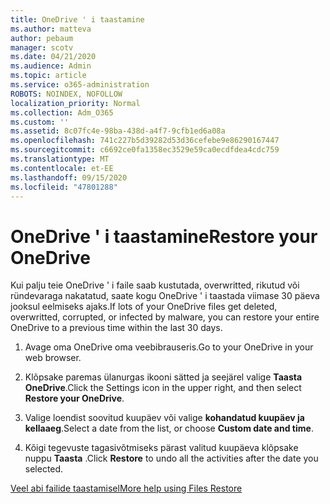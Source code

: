 ```yaml
---
title: OneDrive ' i taastamine
ms.author: matteva
author: pebaum
manager: scotv
ms.date: 04/21/2020
ms.audience: Admin
ms.topic: article
ms.service: o365-administration
ROBOTS: NOINDEX, NOFOLLOW
localization_priority: Normal
ms.collection: Adm_O365
ms.custom: ''
ms.assetid: 8c07fc4e-98ba-438d-a4f7-9cfb1ed6a08a
ms.openlocfilehash: 741c227b5d39282d53d36cefebe9e86290167447
ms.sourcegitcommit: c6692ce0fa1358ec3529e59ca0ecdfdea4cdc759
ms.translationtype: MT
ms.contentlocale: et-EE
ms.lasthandoff: 09/15/2020
ms.locfileid: "47801288"
---
```

# <a name="restore-your-onedrive"></a><span data-ttu-id="6ae88-102">OneDrive ' i taastamine</span><span class="sxs-lookup"><span data-stu-id="6ae88-102">Restore your OneDrive</span></span>

<span data-ttu-id="6ae88-103">Kui palju teie OneDrive ' i faile saab kustutada, overwritted, rikutud või ründevaraga nakatatud, saate kogu OneDrive ' i taastada viimase 30 päeva jooksul eelmiseks ajaks.</span><span class="sxs-lookup"><span data-stu-id="6ae88-103">If lots of your OneDrive files get deleted, overwritted, corrupted, or infected by malware, you can restore your entire OneDrive to a previous time within the last 30 days.</span></span>
  
1. <span data-ttu-id="6ae88-104">Avage oma OneDrive oma veebibrauseris.</span><span class="sxs-lookup"><span data-stu-id="6ae88-104">Go to your OneDrive in your web browser.</span></span>
    
2. <span data-ttu-id="6ae88-105">Klõpsake paremas ülanurgas ikooni sätted ja seejärel valige **Taasta OneDrive**.</span><span class="sxs-lookup"><span data-stu-id="6ae88-105">Click the Settings icon in the upper right, and then select **Restore your OneDrive**.</span></span>
    
3. <span data-ttu-id="6ae88-106">Valige loendist soovitud kuupäev või valige **kohandatud kuupäev ja kellaaeg**.</span><span class="sxs-lookup"><span data-stu-id="6ae88-106">Select a date from the list, or choose **Custom date and time**.</span></span>
    
4. <span data-ttu-id="6ae88-107">Kõigi tegevuste tagasivõtmiseks pärast valitud kuupäeva klõpsake nuppu **Taasta** .</span><span class="sxs-lookup"><span data-stu-id="6ae88-107">Click **Restore** to undo all the activities after the date you selected.</span></span> 
    
[<span data-ttu-id="6ae88-108">Veel abi failide taastamisel</span><span class="sxs-lookup"><span data-stu-id="6ae88-108">More help using Files Restore</span></span>](https://go.microsoft.com/fwlink/?linkid=872874)
  

